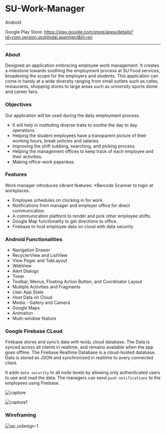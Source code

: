 # SU-Work-Manager

Android

Google Play Store: <https://play.google.com/store/apps/details?id=com.version.stutijindal.approject&hl=en>

---
### About

Designed an application embracing employee work management. It creates a milestone towards soothing the employment process at SU Food services, broadening the scope for the employers and students.
This application can come in handy at a wide diversity ranging from small outlets such as cafes, restaurants, shopping stores to large areas such as university sports dome and career fairs.

### Objectives
Our application will be used during the daily employment process. 

*	It will help in instituting diverse traits to soothe the day to day operations.
* Helping the student employees have a transparent picture of their working hours, break policies and salaries.
* Improving the shift subbing, searching, and picking process.
* Helping the management offices to keep track of each employee and their activities.
* Making office-work paperless.

### Features
Work manager introduces vibrant features:
*Barcode Scanner to login at workplaces.
* Employee schedules on clocking in for work.
* Notifications from manager and employer office for direct communication.
* A communication platform to render and pick other employee shifts.
* Google Map functionality to get directions to office.
* Firebase to host employee data on cloud with data security.
 
### Android Functionalities
* Navigation Drawer
* RecyclerView and ListView
* View Pager and TabLayout
* WebView
* Alert Dialogs
* Timer
* Toolbar, Menus, Floating Action Button, and Coordinator Layout
* Multiple Activities and Fragments
* User App State
* Host Data on Cloud 
* Media - Gallery and Camera
* Google Maps
* Animation
* Multi-window feature

### Google Firebase CLoud
Firebase stores and sync’s data with `NoSQL` cloud database. The Data is synced
across all clients in realtime, and remains available when the app goes offline.
The Firebase Realtime Database is a cloud-hosted database. Data is stored as
JSON and synchronized in realtime to every connected client.

It adds `data security` to all node levels by allowing only authenticated users to use and
read the data.
The managers can send `push notifications` to the employees using Firebase.

![capture](https://user-images.githubusercontent.com/23147474/30348696-4d5deae2-97de-11e7-8763-9790d7394642.JPG)

![capture1](https://user-images.githubusercontent.com/23147474/30348729-62faf7e6-97de-11e7-9adf-ac5e696c7d20.JPG)

### Wireframing

![ap_uidesign-1](https://user-images.githubusercontent.com/23147474/30347574-92f9a8ec-97da-11e7-8029-e7a431d622c8.jpg)

